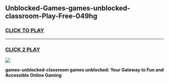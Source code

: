 
## Unblocked-Games-games-unblocked-classroom-Play-Free-049hg
<h3>
<a href="https://premium76.site?title=games-unblocked-classroom&ref=12A">CLICK TO PLAY</a></h3>
<hr>

<h3>
<a href="https://premium76.site?title=games-unblocked-classroom&ref=12A">CLICK 2 PLAY</a>
  
</h3>

<a href="https://premium76.site?title=games-unblocked-classroom&ref=12A"><img src="https://clearcache.store/games.png"></a>


**games-unblocked-classroom games unblocked: Your Gateway to Fun and Accessible Online Gaming**
